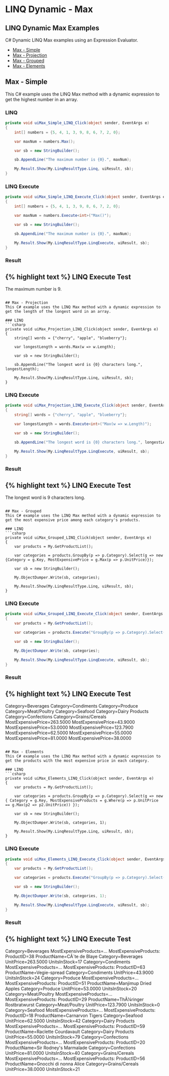 # LINQ Dynamic - Max

## LINQ Dynamic Max Examples
C# Dynamic LINQ Max examples using an Expression Evaluator.

- [Max - Simple](#max---simple)
- [Max - Projection](#max---projection)
- [Max - Grouped](#max---grouped)
- [Max - Elements](#max---elements)

## Max - Simple
This C# example uses the LINQ Max method with a dynamic expression to get the highest number in an array.

### LINQ
```csharp
private void uiMax_Simple_LINQ_Click(object sender, EventArgs e)
{
	int[] numbers = {5, 4, 1, 3, 9, 8, 6, 7, 2, 0};

	var maxNum = numbers.Max();

	var sb = new StringBuilder();

	sb.AppendLine("The maximum number is {0}.", maxNum);

	My.Result.Show(My.LinqResultType.Linq, uiResult, sb);
}
```

### LINQ Execute
```csharp
private void uiMax_Simple_LINQ_Execute_Click(object sender, EventArgs e)
{
	int[] numbers = {5, 4, 1, 3, 9, 8, 6, 7, 2, 0};

	var maxNum = numbers.Execute<int>("Max()");

	var sb = new StringBuilder();

	sb.AppendLine("The maximum number is {0}.", maxNum);

	My.Result.Show(My.LinqResultType.LinqExecute, uiResult, sb);
}
```

### Result
{% highlight text %}
LINQ Execute Test
------------------------------
The maximum number is 9.

```

## Max - Projection
This C# example uses the LINQ Max method with a dynamic expression to get the length of the longest word in an array.

### LINQ
```csharp
private void uiMax_Projection_LINQ_Click(object sender, EventArgs e)
{
	string[] words = {"cherry", "apple", "blueberry"};

	var longestLength = words.Max(w => w.Length);

	var sb = new StringBuilder();

	sb.AppendLine("The longest word is {0} characters long.", longestLength);

	My.Result.Show(My.LinqResultType.Linq, uiResult, sb);
}
```

### LINQ Execute
```csharp
private void uiMax_Projection_LINQ_Execute_Click(object sender, EventArgs e)
{
	string[] words = {"cherry", "apple", "blueberry"};

	var longestLength = words.Execute<int>("Max(w => w.Length)");

	var sb = new StringBuilder();

	sb.AppendLine("The longest word is {0} characters long.", longestLength);

	My.Result.Show(My.LinqResultType.LinqExecute, uiResult, sb);
}
```

### Result
{% highlight text %}
LINQ Execute Test
------------------------------
The longest word is 9 characters long.

```

## Max - Grouped
This C# example uses the LINQ Max method with a dynamic expression to get the most expensive price among each category's products.

### LINQ
```csharp
private void uiMax_Grouped_LINQ_Click(object sender, EventArgs e)
{
	var products = My.GetProductList();

	var categories = products.GroupBy(p => p.Category).Select(g => new {Category = g.Key, MostExpensivePrice = g.Max(p => p.UnitPrice)});

	var sb = new StringBuilder();

	My.ObjectDumper.Write(sb, categories);

	My.Result.Show(My.LinqResultType.Linq, uiResult, sb);
}
```

### LINQ Execute
```csharp
private void uiMax_Grouped_LINQ_Execute_Click(object sender, EventArgs e)
{
	var products = My.GetProductList();

	var categories = products.Execute("GroupBy(p => p.Category).Select(g => new { Category = g.Key, MostExpensivePrice = g.Max(p => p.UnitPrice) })");

	var sb = new StringBuilder();

	My.ObjectDumper.Write(sb, categories);

	My.Result.Show(My.LinqResultType.LinqExecute, uiResult, sb);
}
```

### Result
{% highlight text %}
LINQ Execute Test
------------------------------
Category=Beverages 
Category=Condiments 
Category=Produce 
Category=Meat/Poultry 
Category=Seafood 
Category=Dairy Products 
Category=Confections 
Category=Grains/Cereals	MostExpensivePrice=263.5000 
MostExpensivePrice=43.9000 
MostExpensivePrice=53.0000 
MostExpensivePrice=123.7900 
MostExpensivePrice=62.5000 
MostExpensivePrice=55.0000 
MostExpensivePrice=81.0000 
MostExpensivePrice=38.0000

```

## Max - Elements
This C# example uses the LINQ Max method with a dynamic expression to get the products with the most expensive price in each category.

### LINQ
```csharp
private void uiMax_Elements_LINQ_Click(object sender, EventArgs e)
{
	var products = My.GetProductList();

	var categories = products.GroupBy(p => p.Category).Select(g => new { Category = g.Key, MostExpensiveProducts = g.Where(p => p.UnitPrice == g.Max(p2 => p2.UnitPrice)) });

	var sb = new StringBuilder();

	My.ObjectDumper.Write(sb, categories, 1);

	My.Result.Show(My.LinqResultType.Linq, uiResult, sb);
}
```

### LINQ Execute
```csharp
private void uiMax_Elements_LINQ_Execute_Click(object sender, EventArgs e)
{
	var products = My.GetProductList();

	var categories = products.Execute("GroupBy(p => p.Category).Select(g => new { Category = g.Key, MostExpensiveProducts = g.Where(p => p.UnitPrice == g.Max(p2 => p2.UnitPrice)) })");

	var sb = new StringBuilder();

	My.ObjectDumper.Write(sb, categories, 1);

	My.Result.Show(My.LinqResultType.LinqExecute, uiResult, sb);
}
```

### Result
{% highlight text %}
LINQ Execute Test
------------------------------
Category=Beverages      MostExpensiveProducts=... 
  MostExpensiveProducts: ProductID=38    ProductName=CÃ´te de Blaye      Category=Beverages      UnitPrice=263.5000      UnitsInStock=17 
Category=Condiments    MostExpensiveProducts=... 
  MostExpensiveProducts: ProductID=63    ProductName=Vegie-spread        Category=Condiments    UnitPrice=43.9000      UnitsInStock=24 
Category=Produce        MostExpensiveProducts=... 
  MostExpensiveProducts: ProductID=51    ProductName=Manjimup Dried Apples      Category=Produce        UnitPrice=53.0000      UnitsInStock=20 
Category=Meat/Poultry  MostExpensiveProducts=... 
  MostExpensiveProducts: ProductID=29    ProductName=ThÃ¼ringer Rostbratwurst    Category=Meat/Poultry  UnitPrice=123.7900      UnitsInStock=0 
Category=Seafood        MostExpensiveProducts=... 
  MostExpensiveProducts: ProductID=18    ProductName=Carnarvon Tigers    Category=Seafood        UnitPrice=62.5000      UnitsInStock=42 
Category=Dairy Products        MostExpensiveProducts=... 
  MostExpensiveProducts: ProductID=59    ProductName=Raclette Courdavault        Category=Dairy Products        UnitPrice=55.0000      UnitsInStock=79 
Category=Confections    MostExpensiveProducts=... 
  MostExpensiveProducts: ProductID=20    ProductName=Sir Rodney's Marmalade      Category=Confections    UnitPrice=81.0000      UnitsInStock=40 
Category=Grains/Cereals        MostExpensiveProducts=... 
  MostExpensiveProducts: ProductID=56    ProductName=Gnocchi di nonna Alice      Category=Grains/Cereals        UnitPrice=38.0000      UnitsInStock=21

```
